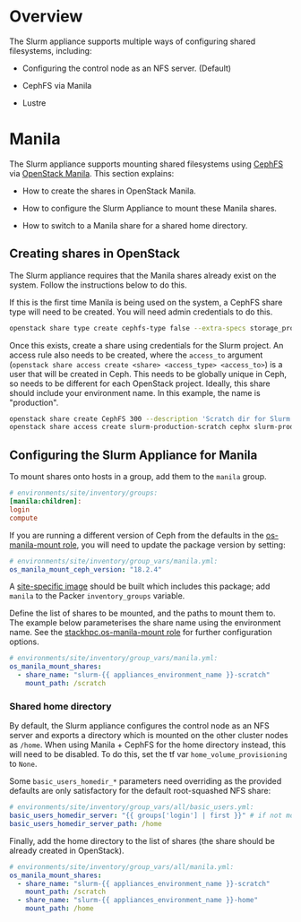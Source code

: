 # Overview

The Slurm appliance supports multiple ways of configuring shared filesystems, including:

- Configuring the control node as an NFS server. (Default)

- CephFS via Manila

- Lustre

# Manila

The Slurm appliance supports mounting shared filesystems using [CephFS](https://docs.ceph.com/en/latest/cephfs/) via [OpenStack Manila](https://docs.openstack.org/manila/latest/). This section explains:

- How to create the shares in OpenStack Manila.

- How to configure the Slurm Appliance to mount these Manila shares.

- How to switch to a Manila share for a shared home directory.

## Creating shares in OpenStack

The Slurm appliance requires that the Manila shares already exist on the system. Follow the instructions below to do this.

If this is the first time Manila is being used on the system, a CephFS share type will need to be created. You will need admin credentials to do this.

  ```bash
  openstack share type create cephfs-type false --extra-specs storage_protocol=CEPHFS vendor_name=Ceph
  ```

Once this exists, create a share using credentials for the Slurm project. An access rule also needs to be created, where the `access_to` argument (`openstack share access create <share> <access_type> <access_to>`) is a user that will be created in Ceph. This needs to be globally unique in Ceph, so needs to be different for each OpenStack project. Ideally, this share should include your environment name. In this example, the name is "production".

  ```bash
  openstack share create CephFS 300 --description 'Scratch dir for Slurm prod' --name slurm-production-scratch --share-type cephfs-type --wait
  openstack share access create slurm-production-scratch cephx slurm-production
  ```

## Configuring the Slurm Appliance for Manila

To mount shares onto hosts in a group, add them to the `manila` group.

  ```ini
  # environments/site/inventory/groups:
  [manila:children]:
  login
  compute
  ```

If you are running a different version of Ceph from the defaults in the [os-manila-mount role](https://github.com/stackhpc/ansible-role-os-manila-mount/blob/master/defaults/main.yml), you will need to update the package version by setting:

  ```yaml
  # environments/site/inventory/group_vars/manila.yml:
  os_manila_mount_ceph_version: "18.2.4"
  ```

A [site-specific image](image-build.md) should be built which includes this package; add ``manila`` to the Packer ``inventory_groups`` variable.

Define the list of shares to be mounted, and the paths to mount them to. The example below parameterises the share name using the environment name. See the [stackhpc.os-manila-mount role](https://github.com/stackhpc/ansible-role-os-manila-mount) for further configuration options.

  ```yaml
  # environments/site/inventory/group_vars/manila.yml:
  os_manila_mount_shares:
    - share_name: "slurm-{{ appliances_environment_name }}-scratch"
      mount_path: /scratch
  ```

### Shared home directory

By default, the Slurm appliance configures the control node as an NFS server and exports a directory which is mounted on the other cluster nodes as `/home`. When using Manila + CephFS for the home directory instead, this will need to be disabled. To do this, set the tf var `home_volume_provisioning` to `None`. 

Some `basic_users_homedir_*` parameters need overriding as the provided defaults are only satisfactory for the default root-squashed NFS share:

  ```yaml
  # environments/site/inventory/group_vars/all/basic_users.yml:
  basic_users_homedir_server: "{{ groups['login'] | first }}" # if not mounting /home on control node
  basic_users_homedir_server_path: /home
  ```

Finally, add the home directory to the list of shares (the share should be already created in OpenStack).

  ```yaml
  # environments/site/inventory/group_vars/all/manila.yml:
  os_manila_mount_shares:
    - share_name: "slurm-{{ appliances_environment_name }}-scratch"
      mount_path: /scratch
    - share_name: "slurm-{{ appliances_environment_name }}-home"
      mount_path: /home
  ```
